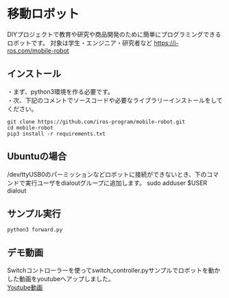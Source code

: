 # 移動ロボット
DIYプロジェクトで教育や研究や商品開発のために簡単にプログラミングできるロボットです。
対象は学生・エンジニア・研究者など
https://i-ros.com/mobile-robot

## インストール
・まず、python3環境を作る必要です。  
・次、下記のコメントでソースコードや必要なライブラリーインストールをしてください。
```
git clone https://github.com/iros-program/mobile-robot.git
cd mobile-robot
pip3 install -r requirements.txt
```
## Ubuntuの場合
/dev/ttyUSB0のパーミッションなどロボットに接続ができないとき、下のコマンドで実行ユーザをdialoutグループに追加します。
sudo adduser $USER dialout

## サンプル実行
```
python3 forward.py
```
## デモ動画
Switchコントローラーを使ってswitch_controller.pyサンプルでロボットを動かした動画をyoutubeへアップしました。   
[Youtube動画](https://www.youtube.com/watch?v=yShiS1NlSEk)
